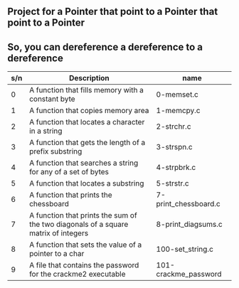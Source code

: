 ## Project for a Pointer that point to a Pointer that point to a Pointer

## So, you can dereference a dereference to a dereference

| s/n | Description                                                                        | name                 |
| --- | ---------------------------------------------------------------------------------- | -------------------- |
| 0   | A function that fills memory with a constant byte                                  | 0-memset.c           |
| 1   | A function that copies memory area                                                 | 1-memcpy.c           |
| 2   | A function that locates a character in a string                                    | 2-strchr.c           |
| 3   | A function that gets the length of a prefix substring                              | 3-strspn.c           |
| 4   | A function that searches a string for any of a set of bytes                        | 4-strpbrk.c          |
| 5   | A function that locates a substring                                                | 5-strstr.c           |
| 6   | A function that prints the chessboard                                              | 7-print_chessboard.c |
| 7   | A function that prints the sum of the two diagonals of a square matrix of integers | 8-print_diagsums.c   |
| 8   | A function that sets the value of a pointer to a char                              | 100-set_string.c     |
| 9   | A file that contains the password for the crackme2 executable                      | 101-crackme_password |
